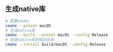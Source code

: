 
## 生成native库

```bash
# 配置cmake
cmake --preset macOS
# 生成native库
cmake --build --preset macOS --config Release
# 安装native库到指定目录
cmake --install build/macOS --config Release
```
